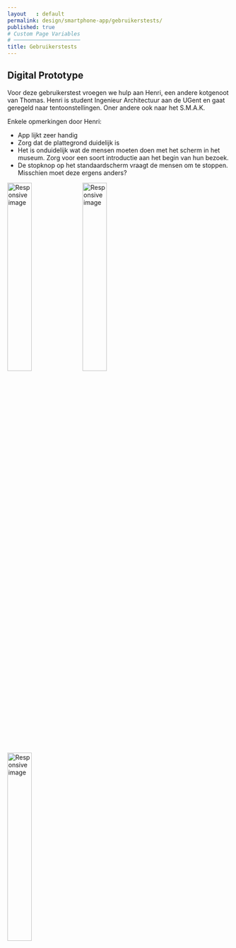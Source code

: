 ```yaml
---
layout   : default
permalink: design/smartphone-app/gebruikerstests/
published: true
# Custom Page Variables
# ─────────────────────
title: Gebruikerstests
---
```


Digital Prototype
-----------------

Voor deze gebruikerstest vroegen we hulp aan Henri, een andere kotgenoot van Thomas. Henri is student Ingenieur Architectuur aan de UGent en gaat geregeld naar tentoonstellingen. Oner andere ook naar het S.M.A.K. 

Enkele opmerkingen door Henri:
- App lijkt zeer handig
- Zorg dat de plattegrond duidelijk is
- Het is onduidelijk wat de mensen moeten doen met het scherm in het museum. Zorg voor een soort introductie aan het begin van hun bezoek. 
- De stopknop op het standaardscherm vraagt de mensen om te stoppen. Misschien moet deze ergens anders? 

<div>
    <img src="{{ site.baseurl }}/assets/images/prototypephone1.jpg" alt="Responsive image" style="width: 33%;">
    <img src="{{ site.baseurl }}/assets/images/prototypephone2.jpg" alt="Responsive image" style="width: 33%;">
    <img src="{{ site.baseurl }}/assets/images/prototypephone3.jpg" alt="Responsive image" style="width: 33%;">
</div>